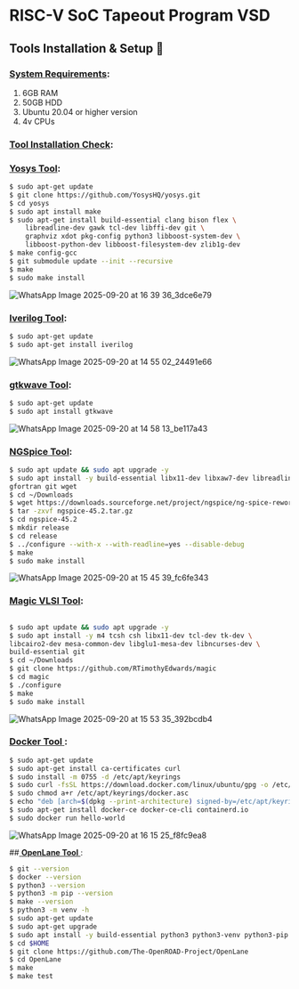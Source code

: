 # RISC-V SoC Tapeout Program VSD

## Tools Installation & Setup 🔨
### **<ins>System Requirements</ins>**:
1. 6GB RAM
2. 50GB HDD
3. Ubuntu 20.04 or higher version
4. 4v CPUs

### **<ins>Tool Installation Check</ins>**:

### <ins>**Yosys Tool**</ins>:
```bash
$ sudo apt-get update
$ git clone https://github.com/YosysHQ/yosys.git
$ cd yosys
$ sudo apt install make               
$ sudo apt-get install build-essential clang bison flex \
    libreadline-dev gawk tcl-dev libffi-dev git \
    graphviz xdot pkg-config python3 libboost-system-dev \
    libboost-python-dev libboost-filesystem-dev zlib1g-dev
$ make config-gcc
$ git submodule update --init --recursive
$ make 
$ sudo make install
```

![WhatsApp Image 2025-09-20 at 16 39 36_3dce6e79](https://github.com/user-attachments/assets/9bca2ee7-d005-48c1-8538-dcfabff337c1)


### <ins>**Iverilog Tool**</ins>:
```bash
$ sudo apt-get update
$ sudo apt-get install iverilog
```

![WhatsApp Image 2025-09-20 at 14 55 02_24491e66](https://github.com/user-attachments/assets/c7049acd-6df0-4ee8-85b7-7de1124cf8c4)

### <ins>**gtkwave Tool**</ins>:
```bash
$ sudo apt-get update
$ sudo apt install gtkwave
```

![WhatsApp Image 2025-09-20 at 14 58 13_be117a43](https://github.com/user-attachments/assets/0e2ff7c1-2c93-4d2e-ad64-5d04be3f2733)


### <ins>**NGSpice Tool**</ins>:
```bash
$ sudo apt update && sudo apt upgrade -y
$ sudo apt install -y build-essential libx11-dev libxaw7-dev libreadline-dev \
gfortran git wget
$ cd ~/Downloads
$ wget https://downloads.sourceforge.net/project/ngspice/ng-spice-rework/45.2/ngspice-45.2.tar.gz
$ tar -zxvf ngspice-45.2.tar.gz
$ cd ngspice-45.2
$ mkdir release
$ cd release
$ ../configure --with-x --with-readline=yes --disable-debug
$ make
$ sudo make install
```

![WhatsApp Image 2025-09-20 at 15 45 39_fc6fe343](https://github.com/user-attachments/assets/76ae501c-8906-40bf-84a8-8c95b8f97e24)

### <ins> **Magic VLSI Tool**</ins>:
``` bash

$ sudo apt update && sudo apt upgrade -y
$ sudo apt install -y m4 tcsh csh libx11-dev tcl-dev tk-dev \
libcairo2-dev mesa-common-dev libglu1-mesa-dev libncurses-dev \
build-essential git
$ cd ~/Downloads
$ git clone https://github.com/RTimothyEdwards/magic
$ cd magic
$ ./configure
$ make
$ sudo make install
```

![WhatsApp Image 2025-09-20 at 15 53 35_392bcdb4](https://github.com/user-attachments/assets/6d5c0e36-d0ce-4d40-8a2c-6143d3f1715c)


### <ins> **Docker Tool** </ins>:
``` bash
$ sudo apt-get update
$ sudo apt-get install ca-certificates curl
$ sudo install -m 0755 -d /etc/apt/keyrings
$ sudo curl -fsSL https://download.docker.com/linux/ubuntu/gpg -o /etc/apt/keyrings/docker.asc
$ sudo chmod a+r /etc/apt/keyrings/docker.asc
$ echo "deb [arch=$(dpkg --print-architecture) signed-by=/etc/apt/keyrings/docker.asc] https://download.docker.com/linux/ubuntu $(. /etc/os-release && echo "$VERSION_CODENAME") stable" | sudo tee /etc/apt/sources.list.d/docker.list > /dev/null
$ sudo apt-get install docker-ce docker-ce-cli containerd.io
$ sudo docker run hello-world
```

![WhatsApp Image 2025-09-20 at 16 15 25_f8fc9ea8](https://github.com/user-attachments/assets/409b7856-4391-4687-beb8-8c5ad8bdcc81)

##<ins> **OpenLane Tool** </ins>:
``` bash
$ git --version
$ docker --version
$ python3 --version
$ python3 -m pip --version
$ make --version
$ python3 -m venv -h
$ sudo apt-get update
$ sudo apt-get upgrade
$ sudo apt install -y build-essential python3 python3-venv python3-pip python3-tk curl make git
$ cd $HOME
$ git clone https://github.com/The-OpenROAD-Project/OpenLane
$ cd OpenLane
$ make
$ make test
```


